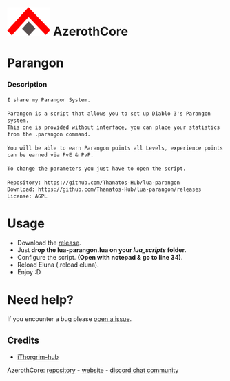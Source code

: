# ![logo](https://raw.githubusercontent.com/azerothcore/azerothcore.github.io/master/images/logo-github.png) AzerothCore

# Parangon

### Description

	I share my Parangon System.
  
	Parangon is a script that allows you to set up Diablo 3's Parangon system.
	This one is provided without interface, you can place your statistics from the .parangon command.

  	You will be able to earn Parangon points all Levels, experience points can be earned via PvE & PvP.

  	To change the parameters you just have to open the script.

    Repository: https://github.com/Thanatos-Hub/lua-parangon
    Download: https://github.com/Thanatos-Hub/lua-parangon/releases
    License: AGPL


# Usage

- Download the [release](https://github.com/Thanatos-Hub/lua-parangon/releases).
- Just **drop the lua-parangon.lua on your *lua_scripts* folder.**
- Configure the script. **(Open with notepad & go to line 34)**.
- Reload Eluna (.reload eluna).
- Enjoy :D

# Need help?

If you encounter a bug please [open a issue](https://github.com/Thanatos-Hub/lua-parangon/issues).


## Credits

* [iThorgrim-hub](https://github.com/Thanatos-Hub)

AzerothCore: [repository](https://github.com/azerothcore) - [website](http://azerothcore.org/) - [discord chat community](https://discord.gg/PaqQRkd)
